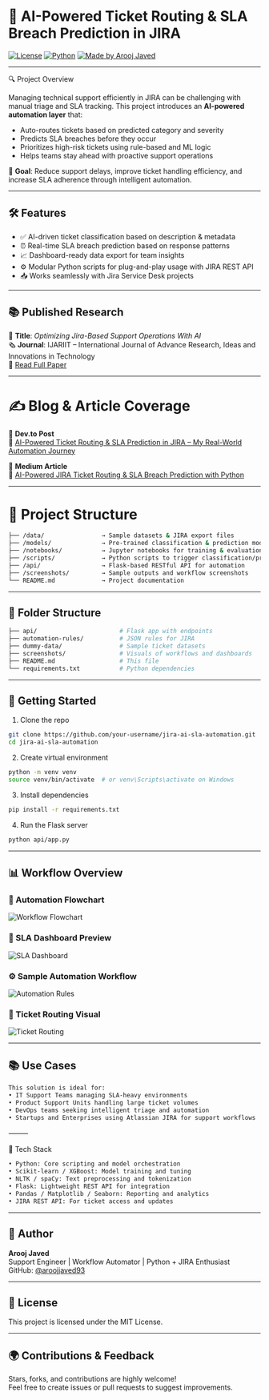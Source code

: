
# 🧠 AI-Powered Ticket Routing & SLA Breach Prediction in JIRA

[![License](https://img.shields.io/badge/license-MIT-blue.svg)](LICENSE)
[![Python](https://img.shields.io/badge/Python-3.10+-brightgreen.svg)](https://www.python.org/)
[![Made by Arooj Javed](https://img.shields.io/badge/Made%20by-Arooj%20Javed-blueviolet)](#author)

---

 🔍 Project Overview

Managing technical support efficiently in JIRA can be challenging with manual triage and SLA tracking. This project introduces an **AI-powered automation layer** that:

- Auto-routes tickets based on predicted category and severity  
- Predicts SLA breaches before they occur  
- Prioritizes high-risk tickets using rule-based and ML logic  
- Helps teams stay ahead with proactive support operations

🎯 **Goal**: Reduce support delays, improve ticket handling efficiency, and increase SLA adherence through intelligent automation.

---

## 🛠️ Features

- ✅ AI-driven ticket classification based on description & metadata  
- ⏰ Real-time SLA breach prediction based on response patterns  
- 📈 Dashboard-ready data export for team insights  
- ⚙️ Modular Python scripts for plug-and-play usage with JIRA REST API  
- 📥 Works seamlessly with Jira Service Desk projects  

---

## 📚 Published Research

📄 **Title**: *Optimizing Jira-Based Support Operations With AI*  
🗞️ **Journal**: IJARIIT – International Journal of Advance Research, Ideas and Innovations in Technology  
🔗 [Read Full Paper](https://www.ijariit.com/manuscript/optimizing-jira-based-support-operations-with-ai-a-lightweight-framework-for-smart-ticket-routing-and-sla-breach-prediction/)

---

# ✍️ Blog & Article Coverage

📘 **Dev.to Post**  
📝 [AI-Powered Ticket Routing & SLA Prediction in JIRA – My Real-World Automation Journey](https://dev.to/aroojjaved93/ai-powered-ticket-routing-sla-breach-prediction-in-jira-my-real-world-automation-journey-1adb)

📘 **Medium Article**  
📝 [AI-Powered JIRA Ticket Routing & SLA Breach Prediction with Python](https://aroojjaved93.medium.com/ai-powered-jira-ticket-routing-sla-breach-prediction-with-python-d80772a1680c)


---

# 📁 Project Structure

```bash
├── /data/                → Sample datasets & JIRA export files
├── /models/              → Pre-trained classification & prediction models
├── /notebooks/           → Jupyter notebooks for training & evaluation
├── /scripts/             → Python scripts to trigger classification/prediction
├── /api/                 → Flask-based RESTful API for automation
├── /screenshots/         → Sample outputs and workflow screenshots
└── README.md             → Project documentation
```
---

## 📁 Folder Structure

```bash
├── api/                       # Flask app with endpoints
├── automation-rules/          # JSON rules for JIRA
├── dummy-data/                # Sample ticket datasets
├── screenshots/               # Visuals of workflows and dashboards
├── README.md                  # This file
└── requirements.txt           # Python dependencies
```

---

## 🚀 Getting Started

1. Clone the repo  
```bash
git clone https://github.com/your-username/jira-ai-sla-automation.git
cd jira-ai-sla-automation
```

2. Create virtual environment  
```bash
python -m venv venv
source venv/bin/activate  # or venv\Scripts\activate on Windows
```

3. Install dependencies  
```bash
pip install -r requirements.txt
```

4. Run the Flask server  
```bash
python api/app.py
```

---

## 📊 Workflow Overview

### 🔁 Automation Flowchart
![Workflow Flowchart](screenshots/ai_ticket_routing_flowchart.PNG)

### 🧠 SLA Dashboard Preview
![SLA Dashboard](screenshots/sla_dashboard_preview.PNG)

### ⚙️ Sample Automation Workflow
![Automation Rules](screenshots/workflow_automation_example.PNG)

### 🚀 Ticket Routing Visual
![Ticket Routing](screenshots/ai_ticket_routing_screenshot.PNG)

---

## 📚 Use Cases
```bash
This solution is ideal for:
• IT Support Teams managing SLA-heavy environments
• Product Support Units handling large ticket volumes
• DevOps teams seeking intelligent triage and automation
• Startups and Enterprises using Atlassian JIRA for support workflows
```
⸻

🧠 Tech Stack
```bash
• Python: Core scripting and model orchestration
• Scikit-learn / XGBoost: Model training and tuning
• NLTK / spaCy: Text preprocessing and tokenization
• Flask: Lightweight REST API for integration
• Pandas / Matplotlib / Seaborn: Reporting and analytics
• JIRA REST API: For ticket access and updates
```
---

## 📌 Author

**Arooj Javed**  
Support Engineer | Workflow Automator | Python + JIRA Enthusiast  
GitHub: [@aroojjaved93](https://github.com/aroojJaved93)

---

## 📄 License

This project is licensed under the MIT License.

---

## 🌍 Contributions & Feedback

Stars, forks, and contributions are highly welcome!  
Feel free to create issues or pull requests to suggest improvements.
